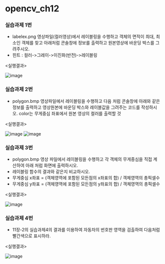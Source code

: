 # opencv_ch12
### 실습과제 1번
- labelex.png 영상파일(컬러영상)에서 레이블링을 수행하고 객체의 면적이 최대, 최소인 객체를 찾고 아래처럼 콘솔창에 정보를 출력하고 원본영상에 바운딩 박스를 그려주시오.
- 힌트 : 컬러->그레이->이진화(반전)->레이블링

<실행결과>

![image](https://github.com/jogeonuuuu/opencv_ch12/assets/169337989/50805fd2-9203-49ca-8b6d-a631515456a4)

### 실습과제 2번
- polygon.bmp 영상파일에서 레이블링을 수행하고 다음 처럼 콘솔창에 아래와 같은 정보를 출력하고 영상원본에 바운딩 박스와 레이블값을 그려주는 코드를 작성하시오. color는 무게중심 좌표에서 원본 영상의 컬러를 출력할 것

<실행결과>

![image](https://github.com/jogeonuuuu/opencv_ch12/assets/169337989/a6b8ed76-47d6-455c-a042-801faa4c536b)
![image](https://github.com/jogeonuuuu/opencv_ch12/assets/169337989/1a069208-4c1a-404e-8c3a-056cb24b3098)

### 실습과제 3번
- polygon.bmp 영상 파일에서 레이블링을 수행하고 각 객체의 무게중심을 직접 계산하여 아래 처럼 화면에 출력하시오.
- 레이블링 함수의 결과와 같은지 비교하시오.
- 무게중심 x좌표 = (객체영역에 포함된 모든점의 x좌표의 합) / 객체영역의 총픽셀수
- 무게중심 y좌표 = (객체영역에 포함된 모든점의 y좌표의 합) / 객체영역의 총픽셀수

<실행결과>

![image](https://github.com/jogeonuuuu/opencv_ch12/assets/169337989/1e059206-d09a-4bd6-ae5b-f558a11de451)

### 실습과제 4번
- 11장-2의 실습과제4의 결과를 이용하여 자동차의 번호판 영역을 검출하여 다음처럼 빨간색으로 표시하라.

<실행결과>

![image](https://github.com/jogeonuuuu/opencv_ch12/assets/169337989/d54ba4da-a279-4a23-94bf-6368974cc8c5)
